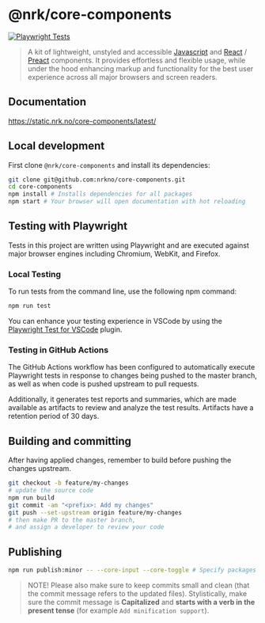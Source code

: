 # @nrk/core-components

[![Playwright Tests](https://github.com/nrkno/core-components/actions/workflows/playwright.yml/badge.svg)](https://github.com/nrkno/core-components/actions/workflows/playwright.yml)

> A kit of lightweight, unstyled and accessible [Javascript](https://stackoverflow.com/questions/20435653/what-is-vanillajs) and [React](https://reactjs.org/) / [Preact](https://github.com/developit/preact-compat) components.
> It provides effortless and flexible usage, while under the hood enhancing markup and functionality for the best user experience across all major browsers and screen readers.

## Documentation

https://static.nrk.no/core-components/latest/

## Local development

First clone `@nrk/core-components` and install its dependencies:

```bash
git clone git@github.com:nrkno/core-components.git
cd core-components
npm install # Installs dependencies for all packages
npm start # Your browser will open documentation with hot reloading
```

## Testing with Playwright

Tests in this project are written using Playwright and are executed against major browser engines including Chromium, WebKit, and Firefox.

### Local Testing

To run tests from the command line, use the following npm command:

```sh
npm run test
```

You can enhance your testing experience in VSCode by using the [Playwright Test for VSCode](https://marketplace.visualstudio.com/items?itemName=ms-playwright.playwright) plugin.

### Testing in GitHub Actions

The GitHub Actions workflow has been configured to automatically execute Playwright tests in response to changes being pushed to the master branch, as well as when code is pushed upstream to pull requests.

Additionally, it generates test reports and summaries, which are made available as artifacts to review and analyze the test results. Artifacts have a retention period of 30 days.

## Building and committing

After having applied changes, remember to build before pushing the changes upstream.

```bash
git checkout -b feature/my-changes
# update the source code
npm run build
git commit -am "<prefix>: Add my changes"
git push --set-upstream origin feature/my-changes
# then make PR to the master branch,
# and assign a developer to review your code
```

## Publishing

```bash
npm run publish:minor -- --core-input --core-toggle # Specify packages to publish
```

> NOTE! Please also make sure to keep commits small and clean (that the commit message refers to the updated files).
> Stylistically, make sure the commit message is **Capitalized** and **starts with a verb in the present tense** (for example `Add minification support`).
